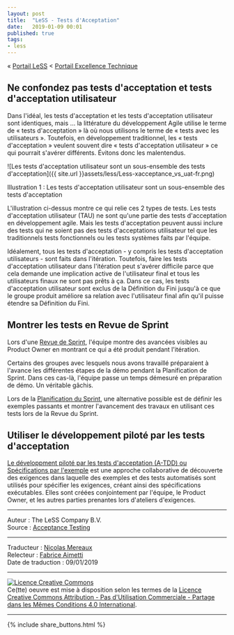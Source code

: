 ```yaml
---
layout: post
title:  "LeSS - Tests d'Acceptation"
date:   2019-01-09 00:01
published: true
tags:
- less
---
```


« [Portail LeSS](http://www.les-traducteurs-agiles.org/2016/12/26/portail-less.html) < [Portail Excellence Technique](http://www.les-traducteurs-agiles.org/2016/12/26/less-portail-excellence-technique.html)

## Ne confondez pas tests d'acceptation et tests d'acceptation utilisateur

Dans l'idéal, les tests d'acceptation et les tests d'acceptation utilisateur sont identiques, mais … la littérature du développement Agile utilise le terme de « tests d'acceptation » là où nous utilisons le terme de « tests avec les utilisateurs ». Toutefois, en développement traditionnel, les « tests d'acceptation » veulent souvent dire « tests d'acceptation utilisateur » ce qui pourrait s'avérer différents. Évitons donc les malentendus.

![Les tests d'acceptation utilisateur sont un sous-ensemble des tests d'acceptation]({{ site.url }}assets/less/Less-xacceptance_vs_uat-fr.png)

Illustration 1 : Les tests d'acceptation utilisateur sont un sous-ensemble des tests d'acceptation

L'illustration ci-dessus montre ce qui relie ces 2 types de tests. Les tests d'acceptation utilisateur (TAU) ne sont qu'une partie des tests d'acceptation en développement agile. Mais les tests d'acceptation peuvent aussi inclure des tests qui ne soient pas des tests d'acceptations utilisateur tel que les traditionnels tests fonctionnels ou les tests systèmes faits par l'équipe.

Idéalement, tous les tests d'acceptation - y compris les tests d'acceptation utilisateurs - sont faits dans l'itération. Toutefois, faire les tests d'acceptation utilisateur dans l'itération peut s'avérer difficile parce que cela demande une implication active de l'utilisateur final et tous les utilisateurs finaux ne sont pas prêts à ça. Dans ce cas, les tests d'acceptation utilisateur sont exclus de la Définition du Fini jusqu'à ce que le groupe produit améliore sa relation avec l'utilisateur final afin qu'il puisse étendre sa Définition du Fini.

## Montrer les tests en Revue de Sprint

Lors d'une [Revue de Sprint](http://www.les-traducteurs-agiles.org/2017/08/30/less-la-revue-de-sprint.html), l'équipe montre des avancées visibles au Product Owner en montrant ce qui a été produit pendant l'itération.

Certains des groupes avec lesquels nous avons travaillé préparaient à l'avance les différentes étapes de la démo pendant la Planification de Sprint. Dans ces cas-là, l'équipe passe un temps démesuré en préparation de démo. Un véritable gâchis.

Lors de la [Planification du Sprint](http://www.les-traducteurs-agiles.org/2017/03/09/less-la-planification-du-sprint-1ere-partie.html), une alternative possible est de définir les exemples passants et montrer l'avancement des travaux en utilisant ces tests lors de la Revue du Sprint.

## Utiliser le développement piloté par les tests d'acceptation

[Le développment piloté par les tests d'acceptation (A-TDD) ou Spécifications par l'exemple](http://www.les-traducteurs-agiles.org/2018/02/10/less-specifications-par-l-exemple.html) est une approche collaborative de découverte des exigences dans laquelle des exemples et des tests automatisés sont utilisés pour spécifier les exigences, créant ainsi des spécifications exécutables. Elles sont créées conjointement par l'équipe, le Product Owner, et les autres parties prenantes lors d'ateliers d'exigences.

---
Auteur : The LeSS Company B.V.  
Source : [Acceptance Testing](https://less.works/less/technical-excellence/acceptance-testing.html)  

---
Traducteur : [Nicolas Mereaux](http://www.les-traducteurs-agiles.org/traducteurs/)  
Relecteur : [Fabrice Aimetti](http://www.fabrice-aimetti.fr/)  
Date de traduction : 09/01/2019  

---

<a rel="license" href="http://creativecommons.org/licenses/by-nc-sa/4.0/"><img alt="Licence Creative Commons" style="border-width:0" src="http://i.creativecommons.org/l/by-nc-sa/4.0/88x31.png" /></a><br />Ce(tte) oeuvre est mise à disposition selon les termes de la <a rel="license" href="http://creativecommons.org/licenses/by-nc-sa/4.0/">Licence Creative Commons Attribution - Pas d'Utilisation Commerciale - Partage dans les Mêmes Conditions 4.0 International</a>.

---

{% include share_buttons.html %}
